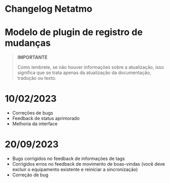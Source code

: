# Changelog Netatmo

# Modelo de plugin de registro de mudanças

>**IMPORTANTE**
>
>Como lembrete, se não houver informações sobre a atualização, isso significa que se trata apenas da atualização da documentação, tradução ou texto.

# 10/02/2023

- Correções de bugs
- Feedback de status aprimorado
- Melhoria da interface

# 20/09/2023

- Bugs corrigidos no feedback de informações de tags
- Corrigidos erros no feedback de movimento de boas-vindas (você deve excluir o equipamento existente e reiniciar a sincronização)
- Correção de bug
